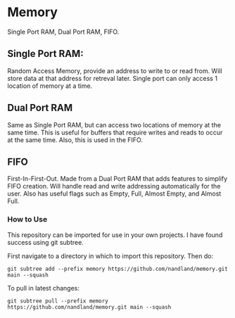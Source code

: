 # Memory
Single Port RAM, Dual Port RAM, FIFO.

## Single Port RAM:
Random Access Memory, provide an address to write to or read from. 
Will store data at that address for retreval later. 
Single port can only access 1 location of memory at a time.

## Dual Port RAM
Same as Single Port RAM, but can access two locations of memory at the same time. This is useful for buffers that require writes and reads to occur at the same time. Also, this is used in the FIFO.

## FIFO
First-In-First-Out. Made from a Dual Port RAM that adds features to simplify FIFO creation. Will handle read and write addressing automatically for the user. Also has useful flags such as Empty, Full, Almost Empty, and Almost Full.

### How to Use
This repository can be imported for use in your own projects. I have found success using git subtree.

First navigate to a directory in which to import this repository. Then do:

`git subtree add --prefix memory https://github.com/nandland/memory.git main --squash`

To pull in latest changes:

`git subtree pull --prefix memory https://github.com/nandland/memory.git main --squash`
